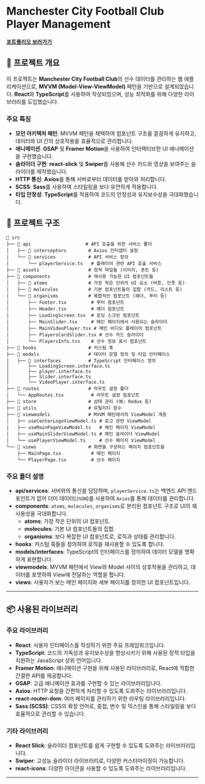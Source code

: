 # Manchester City Football Club Player Management

[**포트폴리오 보러가기**](https://git-harrison.github.io/mancity/)

## 📌 프로젝트 개요

이 프로젝트는 **Manchester City Football Club**의 선수 데이터를 관리하는 웹 애플리케이션으로, **MVVM (Model-View-ViewModel)** 패턴을 기반으로 설계되었습니다.
**React**와 **TypeScript**를 사용하여 작성되었으며, 성능 최적화를 위해 다양한 라이브러리를 도입했습니다.

### 주요 특징
- **모던 아키텍처 패턴**: MVVM 패턴을 채택하여 컴포넌트 구조를 깔끔하게 유지하고, 데이터와 UI 간의 상호작용을 효율적으로 관리합니다.
- **애니메이션**: **GSAP** 및 **Framer Motion**을 사용하여 인터랙티브한 UI 애니메이션을 구현했습니다.
- **슬라이더 구현**: **react-slick** 및 **Swiper**를 사용해 선수 카드와 영상을 보여주는 슬라이더를 제작했습니다.
- **HTTP 통신**: **Axios**를 통해 서버로부터 데이터를 받아와 처리합니다.
- **SCSS**: **Sass**를 사용하여 스타일링을 보다 유연하게 적용합니다.
- **타입 안정성**: **TypeScript**를 적용하여 코드의 안정성과 유지보수성을 극대화했습니다.

## 📁 프로젝트 구조

```plaintext
📂 src
├── 📂 api                    # API 호출을 위한 서비스 폴더
│   ├── 📂 interceptors        # Axios 인터셉터 설정
│   └── 📂 services            # API 서비스 정의
│       └── playerService.ts   # 플레이어 관련 API 호출 서비스
├── 📂 assets                  # 정적 파일들 (이미지, 폰트 등)
├── 📂 components              # 재사용 가능한 UI 컴포넌트들
│   ├── 📂 atoms               # 가장 작은 단위의 UI 요소 (버튼, 인풋 등)
│   ├── 📂 molecules           # 기본 컴포넌트들의 집합 (카드, 리스트 등)
│   └── 📂 organisms           # 복합적인 컴포넌트 (헤더, 푸터 등)
│       ├── Footer.tsx         # 푸터 컴포넌트
│       ├── Header.tsx         # 헤더 컴포넌트
│       ├── LoadingScreen.tsx  # 로딩 스크린 컴포넌트
│       ├── MainSlider.tsx     # 메인 페이지에서 사용되는 슬라이더
│       ├── MainVideoPlayer.tsx # 메인 비디오 플레이어 컴포넌트
│       ├── PlayersCardSlider.tsx # 선수 카드 슬라이더
│       └── PlayersInfo.tsx    # 선수 정보 표시 컴포넌트
├── 📂 hooks                   # 커스텀 훅
├── 📂 models                  # 데이터 모델 정의 및 타입 인터페이스
│   ├── 📂 interfaces          # TypeScript 인터페이스 정의
│       ├── LoadingScreen.interface.ts
│       ├── player.interface.ts
│       ├── Slider.interface.ts
│       └── VideoPlayer.interface.ts
├── 📂 routes                  # 라우트 설정 폴더
│   └── AppRoutes.tsx          # 라우트 설정 컴포넌트
├── 📂 store                   # 상태 관리 (예: Redux 등)
├── 📂 utils                   # 유틸리티 함수
├── 📂 viewmodels              # MVVM 패턴에서의 ViewModel 계층
│   ├── useCenterLogoViewModel.ts # 로고 관련 ViewModel
│   ├── useMainPageViewModel.ts   # 메인 페이지 ViewModel
│   ├── useMainSliderViewModel.ts # 메인 슬라이더 ViewModel
│   └── usePlayerViewModel.ts     # 선수 페이지 ViewModel
└── 📂 views                   # 화면을 구성하는 페이지 컴포넌트들
    ├── MainPage.tsx           # 메인 페이지
    └── PlayerPage.tsx         # 선수 페이지

```

### 주요 폴더 설명

- **api/services**: 서버와의 통신을 담당하며, `playerService.ts`는 백엔드 API 엔드포인트가 없어 더미 데이터(`JSON`)를 사용하여 `Axios`를 통해 데이터를 관리합니다.
- **components**: `atoms`, `molecules`, `organisms`로 분리된 컴포넌트 구조로 UI의 재사용성을 극대화합니다.
    - **atoms**: 가장 작은 단위의 UI 컴포넌트.
    - **molecules**: 기본 UI 컴포넌트들의 집합.
    - **organisms**: 보다 복잡한 UI 컴포넌트로, 로직과 상태를 관리합니다.
- **hooks**: 커스텀 훅들을 정의하여 로직을 재사용할 수 있도록 합니다.
- **models/interfaces**: TypeScript의 인터페이스를 정의하여 데이터 모델을 명확하게 표현합니다.
- **viewmodels**: MVVM 패턴에서 View와 Model 사이의 상호작용을 관리하고, 데이터를 포맷하여 View에 전달하는 역할을 합니다.
- **views**: 사용자가 보는 메인 페이지와 세부 페이지를 정의한 UI 컴포넌트입니다.

---

## 📦 사용된 라이브러리

### 주요 라이브러리

- **React**: 사용자 인터페이스를 작성하기 위한 주요 프레임워크입니다.
- **TypeScript**: 코드의 가독성과 유지보수성을 향상시키기 위해 사용된 정적 타입을 지원하는 JavaScript 상위 언어입니다.
- **Framer Motion**: 애니메이션 구현을 위해 사용된 라이브러리로, React에 적합한 간결한 API를 제공합니다.
- **GSAP**: 고급 애니메이션 효과를 구현할 수 있는 라이브러리입니다.
- **Axios**: HTTP 요청을 간편하게 처리할 수 있도록 도와주는 라이브러리입니다.
- **react-router-dom**: 여러 페이지를 관리하기 위한 라우팅 라이브러리입니다.
- **Sass (SCSS)**: CSS의 확장 언어로, 중첩, 변수 및 믹스인을 통해 스타일링을 보다 효율적으로 관리할 수 있습니다.

### 기타 라이브러리
- **React Slick**: 슬라이더 컴포넌트를 쉽게 구현할 수 있도록 도와주는 라이브러리입니다.
- **Swiper**: 고성능 슬라이더 라이브러리로, 다양한 커스터마이징이 가능합니다.
- **react-icons**: 다양한 아이콘을 사용할 수 있도록 도와주는 라이브러리입니다.

---